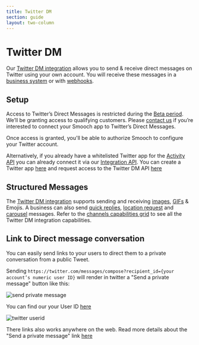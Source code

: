 ```yaml
---
title: Twitter DM
section: guide
layout: two-column
---
```


# Twitter DM

Our [Twitter DM integration](https://app.smooch.io/integrations/twitter) allows you to send & receive direct messages on Twitter using your own account. You will receive these messages in a [business system](https://docs.smooch.io/guide/business-systems/) or with [webhooks](https://docs.smooch.io/rest/#webhooks).

## Setup

Access to Twitter’s Direct Messages is restricted during the [Beta period](https://dev.twitter.com/webhooks/account-activity). We’ll be granting access to qualifying customers. Please [contact us](https://smooch.formstack.com/forms/twitter) if you’re interested to connect your Smooch app to Twitter’s Direct Messages. 

Once access is granted, you'll be able to authorize Smooch to configure your Twitter account.

Alternatively, if you already have a whitelisted Twitter app for the [Activity API](https://dev.twitter.com/webhooks/account-activity) you can already connect it via our [Integration API](https://docs.smooch.io/rest/#twitter). You can create a Twitter app [here](https://apps.twitter.com/) and request access to the Twitter DM API [here](https://gnipinc.formstack.com/forms/account_activity_api_configuration_request_form)

## Structured Messages

The [Twitter DM integration](https://app.smooch.io/integrations/twitter) supports sending and receiving [images](/guide/structured-messages/#images-stickers-and-gifs), [GIFs](/guide/structured-messages/#images-stickers-and-gifs) & Emojis. A business can also send [quick replies](/guide/structured-messages/#reply-buttons), [location request](/guide/structured-messages/#location-request-buttons) and [carousel](/guide/structured-messages/#carousel-messages) messages. Refer to the [channels capabilities grid](/guide/channel-capabilities/) to see all the Twitter DM integration capabilities.


## Link to Direct message conversation

You can easily send links to your users to direct them to a private conversation from a public Tweet.

Sending `https://twitter.com/messages/compose?recipient_id={your account’s numeric user ID}` will render in twitter a "Send a private message" button like this:

![send private message](/images/twitter_private.png)

You can find our your User ID [here](https://twitter.com/settings/your_twitter_data)

![twitter userid](/images/twitter_userid.png)

There links also works anywhere on the web. Read more details about the "Send a private message" link [here](https://business.twitter.com/en/help/campaign-editing-and-optimization/public-to-private-conversation.html)







